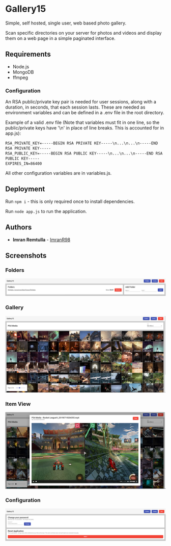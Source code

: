 # Gallery15
Simple, self hosted, single user, web based photo gallery.

Scan specific directories on your server for photos and videos and display them on a web page in a simple paginated interface. 

## Requirements
- Node.js
- MongoDB
- ffmpeg

### Configuration
An RSA public/private key pair is needed for user sessions, along with a duration, in seconds, that each session lasts. These are needed as environment variables and can be defined in a .env file in the root directory.

Example of a valid .env file (Note that variables must fit in one line, so the public/private keys have '\n' in place of line breaks. This is accounted for in app.js):
```
RSA_PRIVATE_KEY=-----BEGIN RSA PRIVATE KEY-----\n...\n...\n-----END RSA PRIVATE KEY-----
RSA_PUBLIC_KEY=-----BEGIN RSA PUBLIC KEY-----\n...\n...\n-----END RSA PUBLIC KEY-----
EXPIRES_IN=86400
```

All other configuration variables are in variables.js.

## Deployment
Run `npm i` - this is only required once to install dependencies.

Run ```node app.js``` to run the application.

## Authors
* **Imran Remtulla** - [ImranR98](https://github.com/ImranR98)

## Screenshots
### Folders
![Screenshot of Folders page](/screenshots/folders.png?raw=true "Folders")
### Gallery
![Screenshot of Gallery page](/screenshots/gallery.png?raw=true "Gallery")
### Item View
![Screenshot of Item View](/screenshots/item.png?raw=true "Item View")
### Configuration
![Screenshot of Configuration page](/screenshots/config.png?raw=true "Configuration")
